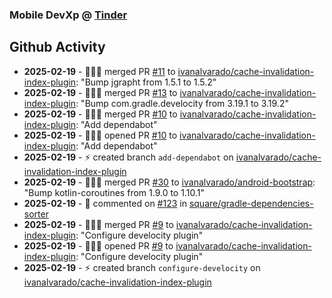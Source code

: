 ### Mobile DevXp @ [Tinder](https://medium.com/tinder)

## Github Activity
- **2025-02-19** - 🧑🏻‍💻 merged PR [#11](https://github.com/ivanalvarado/cache-invalidation-index-plugin/pull/11) to [ivanalvarado/cache-invalidation-index-plugin](https://github.com/ivanalvarado/cache-invalidation-index-plugin): "Bump jgrapht from 1.5.1 to 1.5.2"
- **2025-02-19** - 🧑🏻‍💻 merged PR [#13](https://github.com/ivanalvarado/cache-invalidation-index-plugin/pull/13) to [ivanalvarado/cache-invalidation-index-plugin](https://github.com/ivanalvarado/cache-invalidation-index-plugin): "Bump com.gradle.develocity from 3.19.1 to 3.19.2"
- **2025-02-19** - 🧑🏻‍💻 merged PR [#10](https://github.com/ivanalvarado/cache-invalidation-index-plugin/pull/10) to [ivanalvarado/cache-invalidation-index-plugin](https://github.com/ivanalvarado/cache-invalidation-index-plugin): "Add dependabot"
- **2025-02-19** - 🧑🏻‍💻 opened PR [#10](https://github.com/ivanalvarado/cache-invalidation-index-plugin/pull/10) to [ivanalvarado/cache-invalidation-index-plugin](https://github.com/ivanalvarado/cache-invalidation-index-plugin): "Add dependabot"
- **2025-02-19** - ⚡️ created branch `add-dependabot` on [ivanalvarado/cache-invalidation-index-plugin](https://github.com/ivanalvarado/cache-invalidation-index-plugin)
- **2025-02-19** - 🧑🏻‍💻 merged PR [#30](https://github.com/ivanalvarado/android-bootstrap/pull/30) to [ivanalvarado/android-bootstrap](https://github.com/ivanalvarado/android-bootstrap): "Bump kotlin-coroutines from 1.9.0 to 1.10.1"
- **2025-02-19** - 💬 commented on [#123](https://api.github.com/repos/square/gradle-dependencies-sorter/issues/123/comments) in [square/gradle-dependencies-sorter](https://github.com/square/gradle-dependencies-sorter)
- **2025-02-19** - 🧑🏻‍💻 merged PR [#9](https://github.com/ivanalvarado/cache-invalidation-index-plugin/pull/9) to [ivanalvarado/cache-invalidation-index-plugin](https://github.com/ivanalvarado/cache-invalidation-index-plugin): "Configure develocity plugin"
- **2025-02-19** - 🧑🏻‍💻 opened PR [#9](https://github.com/ivanalvarado/cache-invalidation-index-plugin/pull/9) to [ivanalvarado/cache-invalidation-index-plugin](https://github.com/ivanalvarado/cache-invalidation-index-plugin): "Configure develocity plugin"
- **2025-02-19** - ⚡️ created branch `configure-develocity` on [ivanalvarado/cache-invalidation-index-plugin](https://github.com/ivanalvarado/cache-invalidation-index-plugin)